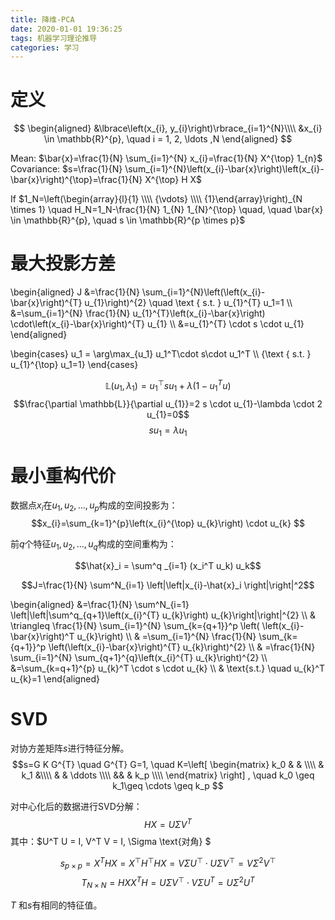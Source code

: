```yaml
---
title: 降维-PCA
date: 2020-01-01 19:36:25
tags: 机器学习理论推导
categories: 学习
---
```

# 定义
$$
\begin{aligned}
&\lbrace\left(x_{i}, y_{i}\right)\rbrace_{i=1}^{N}\\\\
&x_{i} \in \mathbb{R}^{p}, \quad i = 1, 2, \ldots ,N
\end{aligned}
$$

Mean: $\bar{x}=\frac{1}{N} \sum_{i=1}^{N} x_{i}=\frac{1}{N} X^{\top} 1_{n}$
Covariance: $s=\frac{1}{N} \sum_{i=1}^{N}\left(x_{i}-\bar{x}\right)\left(x_{i}-\bar{x}\right)^{\top}=\frac{1}{N} X^{\top} H X$

If $1_N=\left(\begin{array}{l}{1} \\\\ {\vdots} \\\\ {1}\end{array}\right)_{N \times 1} \quad H_N=1_N-\frac{1}{N} 1_{N} 1_{N}^{\top} \quad, \quad \bar{x} \in \mathbb{R}^{p}, \quad s \in \mathbb{R}^{p \times p}$

# 最大投影方差
\begin{aligned}
J &=\frac{1}{N} \sum_{i=1}^{N}\left(\left(x_{i}-\bar{x}\right)^{T} u_{1}\right)^{2} \quad \text { s.t. } u_{1}^{T} u_1=1 \\\\
&=\sum_{i=1}^{N} \frac{1}{N} u_{1}^{T}\left(x_{i}-\bar{x}\right) \cdot\left(x_{i}-\bar{x}\right)^{T} u_{1} \\\\
&=u_{1}^{T} \cdot s \cdot u_{1}
\end{aligned}

\begin{cases} u_1 = \arg\max_{u_1} u_1^T\cdot s\cdot u_1^T \\\\
{\text { s.t. } u_{1}^{\top} u_1=1}
\end{cases}

$$\mathbb{L} \left(u_{1}, \lambda_{1}\right)=u_{1}^{\top} s u_{1}+\lambda\left(1-u_{1}^{T} u\right)$$
$$\frac{\partial \mathbb{L}}{\partial u_{1}}=2 s \cdot u_{1}-\lambda \cdot 2 u_{1}=0$$
$$ s u_1=\lambda u_1 $$

# 最小重构代价
数据点$x_i$在$u_1, u_2,\ldots, u_p$构成的空间投影为：
$$x_{i}=\sum_{k=1}^{p}\left(x_{i}^{\top} u_{k}\right) \cdot u_{k} $$

前$q$个特征$u_1, u_2,\ldots, u_q$构成的空间重构为：

$$\hat{x}_i = \sum^q _{i=1} (x_i^T u_k) u_k$$  


$$J=\frac{1}{N} \sum^N_{i=1} \left|\left|x_{i}-\hat{x}_i \right|\right|^2$$

\begin{aligned}
&=\frac{1}{N} \sum^N_{i=1} \left|\left|\sum^q_{q+1}\left(x_{i}^{T} u_{k}\right) u_{k}\right|\right|^{2} \\\\
& \triangleq \frac{1}{N} \sum_{i=1}^{N}  \sum_{k={q+1}}^p \left( \left(x_{i}-\bar{x}\right)^T u_{k}\right) \\\\
& =\sum_{i=1}^{N} \frac{1}{N} \sum_{k={q+1}}^p \left(\left(x_{i}-\bar{x}\right)^{T} u_{k}\right)^{2} \\\\
& =\frac{1}{N} \sum_{i=1}^{N} \sum_{q+1}^{q}\left(x_{i}^{T} u_{k}\right)^{2} \\\\
&=\sum_{k=q+1}^{p} u_{k}^T \cdot s \cdot u_{k} \\\\
& \text{s.t.} \quad u_{k}^T u_{k}=1
\end{aligned}

# SVD
 对协方差矩阵$s$进行特征分解。
$$s=G K G^{T} \quad G^{T} G=1, \quad K=\left[
\begin{matrix}
k_0 & & \\\\
& k_1 &\\\\
& & \ddots \\\\
&& & k_p \\\\
\end{matrix}
\right] , \quad
k_0 \geq k_1\geq \cdots \geq k_p 
$$

对中心化后的数据进行SVD分解：
$$HX = U\Sigma V^T $$
其中：$U^T U = I, V^T V = I, \Sigma \text{对角} $

$$s_{p\times p}=X^T H X=X^{\top} H^{\top}H X=V \Sigma {U}^{\top} \cdot {U} \Sigma V^{\top}= V \Sigma^2 V^{\top}$$
$$T_{N \times N}=H X X^{T} H=U \Sigma V^{\top} \cdot V \Sigma U^{T}=U \Sigma^{2} U^{T}$$

$T$ 和$s$有相同的特征值。
